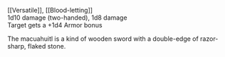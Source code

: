 [[Versatile]], [[Blood-letting]]<br>1d10 damage (two-handed), 1d8 damage<br>Target gets a +1d4 Armor bonus

The macuahuitl is a kind of wooden sword with a double-edge of razor-sharp, flaked stone.